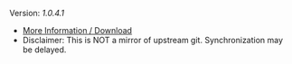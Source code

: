 [//]: # (do not edit me; start)

Version: _1.0.4.1_

[//]: # (do not edit me; end)

- [More Information / Download](../../subfiles/about.bcma.md)
- Disclaimer: This is NOT a mirror of upstream git. Synchronization may be delayed.